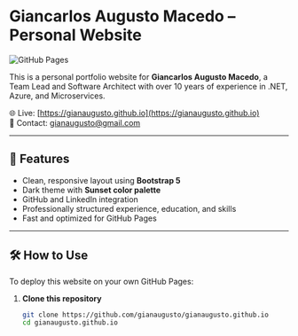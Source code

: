 # Giancarlos Augusto Macedo – Personal Website

![GitHub Pages](https://img.shields.io/badge/GitHub-Pages-blueviolet?logo=github)

This is a personal portfolio website for **Giancarlos Augusto Macedo**, a Team Lead and Software Architect with over 10 years of experience in .NET, Azure, and Microservices.

🌐 Live: [https://gianaugusto.github.io](https://gianaugusto.github.io)  
📧 Contact: [gianaugusto@gmail.com](mailto:gianaugusto@gmail.com)

---

## 🎯 Features

- Clean, responsive layout using **Bootstrap 5**
- Dark theme with **Sunset color palette**
- GitHub and LinkedIn integration
- Professionally structured experience, education, and skills
- Fast and optimized for GitHub Pages

---

## 🛠️ How to Use

To deploy this website on your own GitHub Pages:

1. **Clone this repository**  
   ```bash
   git clone https://github.com/gianaugusto/gianaugusto.github.io
   cd gianaugusto.github.io
